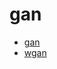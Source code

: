 # gan

- [gan](https://github.com/3billionAIstudy/gan/blob/main/Conditional%20Generative%20Adversarial%20Nets.ipynb)
- [wgan](https://github.com/3billionAIstudy/gan/blob/main/WGAN.pptx)
